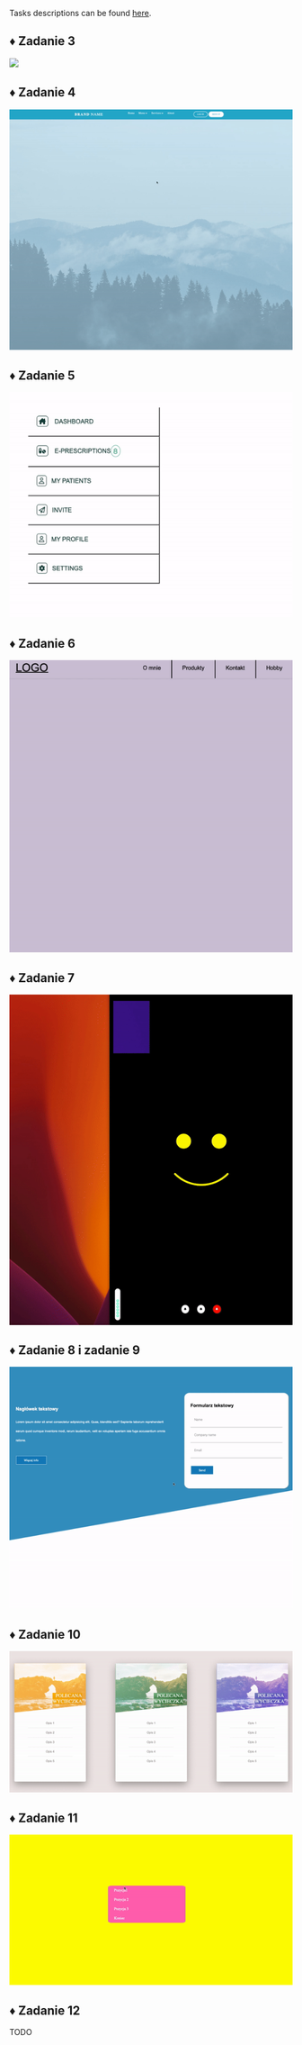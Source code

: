 <p> Tasks descriptions can be found <a href="https://github.com/YoC00lig/Introduction-to-web-applications/blob/main/lab02/lab2.pdf" > here</a>. </p>
<h2> ♦️ Zadanie 3 </h2>
<img src ="/lab02/gifs/zadanie3.gif">
<h2> ♦️ Zadanie 4 </h2>
<img src ="/lab02/gifs/zadanie4.gif">
<h2> ♦️ Zadanie 5 </h2>
<img src ="/lab02/gifs/zadanie5.gif">
<h2> ♦️ Zadanie 6 </h2>
<img src ="/lab02/gifs/zadanie6.gif">
<h2> ♦️ Zadanie 7 </h2>
<img src ="/lab02/gifs/zadanie7.gif">
<h2> ♦️ Zadanie 8 i zadanie 9 </h2>
<img src ="/lab02/gifs/zadanie89.gif">
<h2> ♦️ Zadanie 10 </h2>
<img src ="/lab02/gifs/zadanie10.gif">
<h2> ♦️ Zadanie 11 </h2>
<img src ="/lab02/gifs/zadanie11.gif">
<h2> ♦️ Zadanie 12 </h2>
<p> TODO </p>
